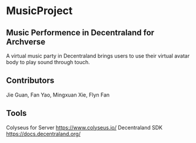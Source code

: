 # MusicProject
## Music Performence in Decentraland for Archverse
A virtual music party in Decentraland brings users to use their virtual avatar body to play sound through touch.

## Contributors
Jie Guan, Fan Yao, Mingxuan Xie, Flyn Fan

## Tools
Colyseus for Server https://www.colyseus.io/
Decentraland SDK https://docs.decentraland.org/
